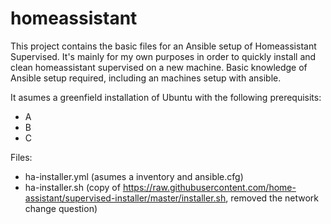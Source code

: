 # homeassistant
This project contains the basic files for an Ansible setup of Homeassistant Supervised.
It's mainly for my own purposes in order to quickly install and clean homeassistant supervised on a new machine.
Basic knowledge of Ansible setup required, including an machines setup with ansible.

It asumes a greenfield installation of Ubuntu with the following prerequisits:
- A
- B
- C

Files:
- ha-installer.yml (asumes a inventory and ansible.cfg)
- ha-installer.sh (copy of https://raw.githubusercontent.com/home-assistant/supervised-installer/master/installer.sh, removed the network change question)
